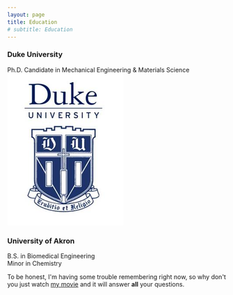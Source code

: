 ```yaml
---
layout: page
title: Education
# subtitle: Education
---
```



### Duke University  
Ph.D. Candidate in Mechanical Engineering & Materials Science
![Duke University logo](/Duke.jpeg)

### University of Akron  
B.S. in Biomedical Engineering  
Minor in Chemistry




To be honest, I'm having some trouble remembering right now, so why don't you just watch [my movie](https://en.wikipedia.org/wiki/The_Princess_Bride_%28film%29) and it will answer **all** your questions.
